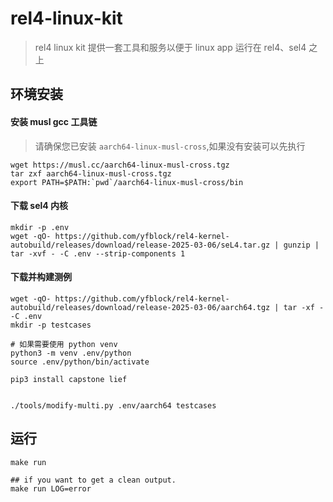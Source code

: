 # rel4-linux-kit

> rel4 linux kit 提供一套工具和服务以便于 linux app 运行在 rel4、sel4 之上

## 环境安装

#### 安装 musl gcc 工具链

> 请确保您已安装 `aarch64-linux-musl-cross`,如果没有安装可以先执行

```shell
wget https://musl.cc/aarch64-linux-musl-cross.tgz
tar zxf aarch64-linux-musl-cross.tgz
export PATH=$PATH:`pwd`/aarch64-linux-musl-cross/bin
```

#### 下载 sel4 内核

```shell
mkdir -p .env
wget -qO- https://github.com/yfblock/rel4-kernel-autobuild/releases/download/release-2025-03-06/seL4.tar.gz | gunzip | tar -xvf - -C .env --strip-components 1
```

#### 下载并构建测例

```shell
wget -qO- https://github.com/yfblock/rel4-kernel-autobuild/releases/download/release-2025-03-06/aarch64.tgz | tar -xf - -C .env
mkdir -p testcases

# 如果需要使用 python venv
python3 -m venv .env/python
source .env/python/bin/activate

pip3 install capstone lief


./tools/modify-multi.py .env/aarch64 testcases
```

## 运行

```shell
make run

## if you want to get a clean output.
make run LOG=error
```
